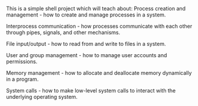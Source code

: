 This is a simple shell project which will teach about:
Process creation and management - how to create and manage processes in a system.



Interprocess communication - how processes communicate with each other through pipes, signals, and other mechanisms.



File input/output - how to read from and write to files in a system.



User and group management - how to manage user accounts and permissions.



Memory management - how to allocate and deallocate memory dynamically in a program.



System calls - how to make low-level system calls to interact with the underlying operating system.

